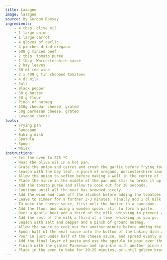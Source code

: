 ```yaml
---
title: Lasagne
image: lasagne
source: By Gordon Ramsay
ingredients:
    - 4 tbsp. olive oil
    - 1 large onion
    - 1 large carrot
    - 4 gloves of garlic
    - 4 pinches dried oregano
    - 600 g minced beef
    - 2 tbsp. tomato purée
    - 1 tbsp. Worcestershire sauce
    - 2 bay leaves
    - 60 ml red wine
    - 2 x 400 g tin chopped tomatoes
    - 4 dl milk
    - Salt
    - Black pepper
    - 50 g butter
    - 50 g flour
    - Pinch of nutmeg
    - 150g cheddar cheese, grated
    - 50g parmesan cheese, grated
    - Lasagne sheets
tools:
    - Frying pan
    - Saucepan
    - Baking dish
    - Spatula
    - Spoon
    - Whisk
instructions:
    - Set the oven to 225 ºC
    - Heat the olive oil in a hot pan.
    - Grate the onion and carrot and crush the garlic before frying together.
    - Season with the bay leaf, a pinch of oregano, Worcestershire sauce and a little salt and pepper.
    - Allow the onion to soften before making a well in the centre of the pan.
    - Place the mince in the middle of the pan and stir to break it up.
    - Add the tomato purée and allow to cook out for 30 seconds.
    - Continue until all the meat has browned nicely.
    - Add the wine and cook off the alcohol before adding the tomatoes.
    - Leave to simmer for a further 2-3 minutes. Finally add 1 dl milk, turn off the heat and set aside.
    - To make the cheese sauce, first melt the butter in a saucepan.
    - Add the flour and using a wooden spoon, stir to form a paste.
    - Over a gentle heat add a third of the milk, whisking to prevent any lumps forming.
    - Add the rest of the milk a third at a time, whisking as you go.
    - Season with salt and pepper and a pinch of ground nutmeg.
    - Allow the sauce to cook out for another minute before adding the Cheddar cheese.
    - Spoon half of the meat sauce into the bottom of the baking dish and place pasta sheets on top (break the sheets if necessary to avoid any overlapping).
    - Pour in just under half of the cheese sauce, and spread evenly using a spatula before spooning the remaining meat on top.
    - Add the final layer of pasta and use the spatula to pour over the remaining cheese sauce.
    - Finish with the grated Parmesan and sprinkle with another pinch of oregano, salt and pepper.
    - Place in the oven to bake for 20-25 minutes, or until golden brown.
---
```

